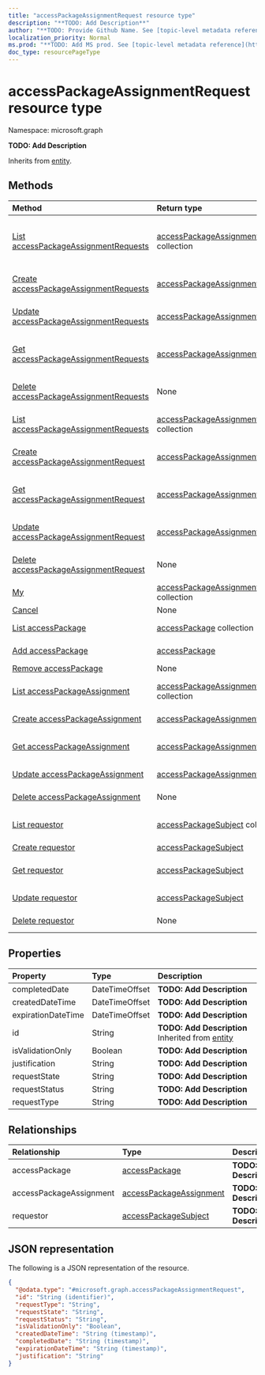 ```yaml
---
title: "accessPackageAssignmentRequest resource type"
description: "**TODO: Add Description**"
author: "**TODO: Provide Github Name. See [topic-level metadata reference](https://msgo.azurewebsites.net/add/document/guidelines/metadata.html#topic-level-metadata)**"
localization_priority: Normal
ms.prod: "**TODO: Add MS prod. See [topic-level metadata reference](https://msgo.azurewebsites.net/add/document/guidelines/metadata.html#topic-level-metadata)**"
doc_type: resourcePageType
---
```


# accessPackageAssignmentRequest resource type

Namespace: microsoft.graph

**TODO: Add Description**


Inherits from [entity](../resources/entity.md).

## Methods
|Method|Return type|Description|
|:---|:---|:---|
|[List accessPackageAssignmentRequests](../api/entitlementmanagement-list-accesspackageassignmentrequests.md)|[accessPackageAssignmentRequest](../resources/accesspackageassignmentrequest.md) collection|Get the accessPackageAssignmentRequests from the accessPackageAssignmentRequests navigation property.|
|[Create accessPackageAssignmentRequests](../api/entitlementmanagement-post-accesspackageassignmentrequests.md)|[accessPackageAssignmentRequest](../resources/accesspackageassignmentrequest.md)|Create a new accessPackageAssignmentRequests object.|
|[Update accessPackageAssignmentRequests](../api/entitlementmanagement-update-accesspackageassignmentrequests.md)|[accessPackageAssignmentRequest](../resources/accesspackageassignmentrequest.md)|Update the properties of an accessPackageAssignmentRequests object.|
|[Get accessPackageAssignmentRequests](../api/entitlementmanagement-get-accesspackageassignmentrequest.md)|[accessPackageAssignmentRequest](../resources/accesspackageassignmentrequest.md)|Read the properties and relationships of an [accessPackageAssignmentRequest](../resources/accesspackageassignmentrequest.md) object.|
|[Delete accessPackageAssignmentRequests](../api/entitlementmanagement-delete-accesspackageassignmentrequests.md)|None|Delete an [accessPackageAssignmentRequest](../resources/accesspackageassignmentrequest.md) object.|
|[List accessPackageAssignmentRequests](../api/accesspackageassignmentrequest-list.md)|[accessPackageAssignmentRequest](../resources/accesspackageassignmentrequest.md) collection|Get a list of the [accessPackageAssignmentRequest](../resources/accesspackageassignmentrequest.md) objects and their properties.|
|[Create accessPackageAssignmentRequest](../api/accesspackageassignmentrequest-create.md)|[accessPackageAssignmentRequest](../resources/accesspackageassignmentrequest.md)|Create a new [accessPackageAssignmentRequest](../resources/accesspackageassignmentrequest.md) object.|
|[Get accessPackageAssignmentRequest](../api/accesspackageassignmentrequest-get.md)|[accessPackageAssignmentRequest](../resources/accesspackageassignmentrequest.md)|Read the properties and relationships of an [accessPackageAssignmentRequest](../resources/accesspackageassignmentrequest.md) object.|
|[Update accessPackageAssignmentRequest](../api/accesspackageassignmentrequest-update.md)|[accessPackageAssignmentRequest](../resources/accesspackageassignmentrequest.md)|Update the properties of an [accessPackageAssignmentRequest](../resources/accesspackageassignmentrequest.md) object.|
|[Delete accessPackageAssignmentRequest](../api/accesspackageassignmentrequest-delete.md)|None|Deletes an [accessPackageAssignmentRequest](../resources/accesspackageassignmentrequest.md) object.|
|[My](../api/accesspackageassignmentrequest-my.md)|[accessPackageAssignmentRequest](../resources/accesspackageassignmentrequest.md) collection|**TODO: Add Description**|
|[Cancel](../api/accesspackageassignmentrequest-cancel.md)|None|**TODO: Add Description**|
|[List accessPackage](../api/accesspackageassignmentrequest-list-accesspackage.md)|[accessPackage](../resources/accesspackage.md) collection|Get the accessPackages from the accessPackage navigation property.|
|[Add accessPackage](../api/accesspackageassignmentrequest-post-accesspackage.md)|[accessPackage](../resources/accesspackage.md)|Add accessPackage by posting to the accessPackage collection.|
|[Remove accessPackage](../api/accesspackageassignmentrequest-delete-accesspackage.md)|None|Remove an [accessPackage](../resources/accesspackage.md) object.|
|[List accessPackageAssignment](../api/accesspackageassignmentrequest-list-accesspackageassignment.md)|[accessPackageAssignment](../resources/accesspackageassignment.md) collection|Get the accessPackageAssignments from the accessPackageAssignment navigation property.|
|[Create accessPackageAssignment](../api/accesspackageassignmentrequest-post-accesspackageassignment.md)|[accessPackageAssignment](../resources/accesspackageassignment.md)|Create a new accessPackageAssignment object.|
|[Get accessPackageAssignment](../api/accesspackageassignmentrequest-get-accesspackageassignment.md)|[accessPackageAssignment](../resources/accesspackageassignment.md)|Read the properties and relationships of an [accessPackageAssignment](../resources/accesspackageassignment.md) object.|
|[Update accessPackageAssignment](../api/accesspackageassignmentrequest-update-accesspackageassignment.md)|[accessPackageAssignment](../resources/accesspackageassignment.md)|Update the properties of an accessPackageAssignment object.|
|[Delete accessPackageAssignment](../api/accesspackageassignmentrequest-delete-accesspackageassignment.md)|None|Delete an [accessPackageAssignment](../resources/accesspackageassignment.md) object.|
|[List requestor](../api/accesspackageassignmentrequest-list-requestor.md)|[accessPackageSubject](../resources/accesspackagesubject.md) collection|Get the accessPackageSubjects from the requestor navigation property.|
|[Create requestor](../api/accesspackageassignmentrequest-post-requestor.md)|[accessPackageSubject](../resources/accesspackagesubject.md)|Create a new requestor object.|
|[Get requestor](../api/accesspackageassignmentrequest-get-accesspackagesubject.md)|[accessPackageSubject](../resources/accesspackagesubject.md)|Read the properties and relationships of an [accessPackageSubject](../resources/accesspackagesubject.md) object.|
|[Update requestor](../api/accesspackageassignmentrequest-update-requestor.md)|[accessPackageSubject](../resources/accesspackagesubject.md)|Update the properties of a requestor object.|
|[Delete requestor](../api/accesspackageassignmentrequest-delete-requestor.md)|None|Delete an [accessPackageSubject](../resources/accesspackagesubject.md) object.|

## Properties
|Property|Type|Description|
|:---|:---|:---|
|completedDate|DateTimeOffset|**TODO: Add Description**|
|createdDateTime|DateTimeOffset|**TODO: Add Description**|
|expirationDateTime|DateTimeOffset|**TODO: Add Description**|
|id|String|**TODO: Add Description** Inherited from [entity](../resources/entity.md)|
|isValidationOnly|Boolean|**TODO: Add Description**|
|justification|String|**TODO: Add Description**|
|requestState|String|**TODO: Add Description**|
|requestStatus|String|**TODO: Add Description**|
|requestType|String|**TODO: Add Description**|

## Relationships
|Relationship|Type|Description|
|:---|:---|:---|
|accessPackage|[accessPackage](../resources/accesspackage.md)|**TODO: Add Description**|
|accessPackageAssignment|[accessPackageAssignment](../resources/accesspackageassignment.md)|**TODO: Add Description**|
|requestor|[accessPackageSubject](../resources/accesspackagesubject.md)|**TODO: Add Description**|

## JSON representation
The following is a JSON representation of the resource.
<!-- {
  "blockType": "resource",
  "keyProperty": "id",
  "@odata.type": "microsoft.graph.accessPackageAssignmentRequest",
  "baseType": "microsoft.graph.entity",
  "openType": false
}
-->
``` json
{
  "@odata.type": "#microsoft.graph.accessPackageAssignmentRequest",
  "id": "String (identifier)",
  "requestType": "String",
  "requestState": "String",
  "requestStatus": "String",
  "isValidationOnly": "Boolean",
  "createdDateTime": "String (timestamp)",
  "completedDate": "String (timestamp)",
  "expirationDateTime": "String (timestamp)",
  "justification": "String"
}
```

